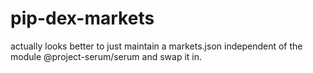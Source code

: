 # pip-dex-markets

actually looks better to just maintain a markets.json independent of the module @project-serum/serum and swap it in.
